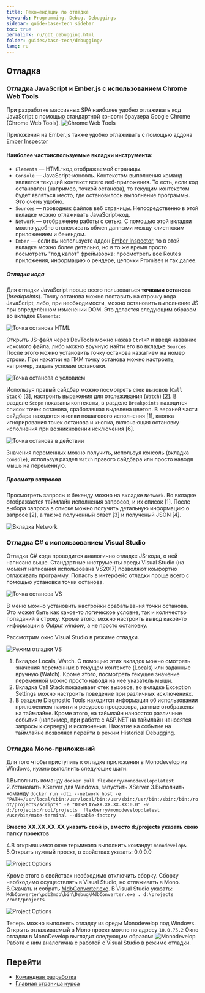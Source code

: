 ```yaml
---
title: Рекомендации по отладке
keywords: Programming, Debug, Debuggings
sidebar: guide-base-tech_sidebar
toc: true
permalink: ru/gbt_debugging.html
folder: guides/base-tech/debugging/
lang: ru
---
```




## Отладка

### Отладка JavaScript и Ember.js с использованием Chrome Web Tools
При разработке массивных SPA наиболее удобно отлаживать код JavaScript с помощью стандартной консоли браузера Google Chrome (Chrome Web Tools).
![Chrome Web Tools](../../../../images/pages/guides/base-technologies/debugging/chrome-web-tools.png)

Приложения на Ember.js также удобно отлаживать с помощью аддона [Ember Inspector](https://chrome.google.com/webstore/detail/ember-inspector/bmdblncegkenkacieihfhpjfppoconhi)

#### Наиболее частоиспользуемые вкладки инструмента:
* `Elements` — HTML-код отображаемой страницы. 
* `Console` — JavaScript-консоль. Контекстом выполнения команд является текущий контекст всего веб-приложения. То есть, если код остановлен (например, точкой останова), то текущим контекстом будет являться место, где остановилось выполнение программы. Это очень удобно.
* `Sources` — проводник файлов веб страницы. Непосредственно в этой вкладке можно отлаживать JavaScript-код.
* `Network` — отображение работы с сетью. С помощью этой вкладки можно удобно отслеживать обмен данными между клиентским приложением и бекендом.
* `Ember` — если вы используете аддон [Ember Inspector](https://chrome.google.com/webstore/detail/ember-inspector/bmdblncegkenkacieihfhpjfppoconhi), то в этой вкладке можно более детально, но в то же время просто посмотреть "под капот" фреймворка: просмотреть все Routes приложения, информацию о рендере, цепочки Promises и так далее.

##### Отладка кода
Для отладки JavaScript проще всего пользоваться **точками останова** (_breakpoints_). Точку останова можно поставить на строчку кода JavaScript, либо, при необходимости, можно остановить выполнение JS при определённом изменении DOM. Это делается следующим образом во вкладке `Elements`:

![Точка останова HTML](../../../../images/pages/guides/base-technologies/debugging/html-stop.png)

Открыть JS-файл через DevTools можно нажав `Ctrl+P` и введя название искомого файла, либо можно вручную найти его во вкладке `Sources`. После этого можно установить точку останова нажатием на номер строки. При нажатии на ПКМ точку останова можно настроить, например, задать условие остановки.

![Точка останова с условием](../../../../images/pages/guides/base-technologies/debugging/edit-breakpoint.png)

Используя правый сайдбар можно посмотреть стек вызовов (`Call Stack`) [3], настроить выражения для отслеживания (`Watch`) [2]. В разделе `Scope` показаны контексты, в разделе `Breakpoints` находится список точек останова, сработавшая выделена цветоп. В верхней части сайдбара находятся кнопки пошагового исполнения [1], кнопка игнорирования точек останова и кнопка, включающая остановку исполнения при возникновении исключения [6].

![Точка останова в действии](../../../../images/pages/guides/base-technologies/debugging/breakpoint.png)

Значения переменных можно получить, используя консоль (вкладка `Console`), используя раздел `Watch` правого сайдбара или просто наводя мышь на переменную.

##### Просмотр запросов

Просмотреть запросы к бекенду можно на вкладке `Network`. Во вкладке отображается таймлайн исполнения запросов, и их список [1]. После выбора запроса в списке можно получить детальную информацию о запросе [2], а так же полученный ответ [3] и полученый JSON [4].

![Вкладка Network](../../../../images/pages/guides/base-technologies/debugging/network.png)



### Отладка C# с использованием Visual Studio

Отладка C# кода проводится аналогично отладке JS-кода, о ней написано выше.
Стандартные инструменты среды Visual Studio (на момент написания использована VS2017) позволяют комфортно отлаживать программу. Попасть в интерфейс отладки проще всего с помощью установки точки останова.

![Точка останова VS](../../../../images/pages/guides/base-technologies/debugging/c-sh-breakpoint.png)

В меню можно установить настройки срабатывания точки останова. Это может быть как какое-то логическое условие, так и количество попаданий в строку. Кроме этого, можно настроить вывод какой-то информации в *Output window*, а не просто остановку.

Рассмотрим окно Visual Studio в режиме отладки.

![Режим отладки VS](../../../../images/pages/guides/base-technologies/debugging/vs-window.png)

1. Вкладки Locals, Watch. С помощью этих вкладок можно смотреть значения переменных в текущем контексте (Locals) или заданные вручную (Watch). Кроме этого, посмотреть текущее значение переменной можно просто наводя на неё указатель мыши.
2. Вкладка Call Stack показывает стек вызовов, во вкладке Exception Settings можно настроить поведение при различных исключениях.
3. В разделе Diagnostic Tools находится информация об использовании приложением памяти и ресурсов процессора, данные отображены на таймлайне. Кроме этого, на таймлайн наносятся различные события (например, при работе с ASP.NET на таймлайн наносятся запросы к серверу) и исключения. Нажатие на событие на таймлайне позволяет перейти в режим Historical Debugging.

### Отладка Mono-приложений

Для того чтобы приступить к отладке приложения в  Monodevelop из Windows, нужно выполнить следующие шаги:

1.Выполнить команду `docker pull flexberry/monodevelop:latest`
2.Установить XServer для Windows, запустить XServer
3.Выполнить команду
`docker run -dti --network host -e "PATH=/usr/local/sbin:/usr/local/bin:/usr/sbin:/usr/bin:/sbin:/bin:/root/projects/scripts" -e "DISPLAY=XX.XX.XX.XX:0.0" -v d:/projects:/root/projects  flexberry/monodevelop:latest /usr/bin/mate-terminal --disable-factory`

**Вместо XX.XX.XX.XX указать свой ip, вместо d:/projects указать свою папку проектов**

4.В открывшимся окне терминала выполнить команду:
`monodevelop&`
5.Открыть нужный проект, в свойствах указать:
0.0.0.0

![Project Options](../../../../images/pages/guides/base-technologies/debugging/xsp-web.png)

Кроме этого в свойствах необходимо отключить сборку. Сборку необходимо осуществлять в Visual Studio, но отлаживать в Mono.
6.Скачать и собрать [MdbConverter.exe](https://github.com/akosinsky/MdbConverter).
В Visual Studio указать:
`MdbConverter\pdb2mdb\bin\Debug\MdbConverter.exe . d:\projects /root/projects`

![Project Options](../../../../images/pages/guides/base-technologies/debugging/vs-settings.png)

Теперь можно выполнять отладку из среды Monodevelop под Windows. Открыть отлаживаемый в Mono проект можно по адресу `10.0.75.2`
Окно отладки в MonoDevelop выглядит следующим образом:
![Monodevelop](../../../../images/pages/guides/base-technologies/debugging/monodevelop.png)
Работа с ним аналогична с работой с Visual Studio в режиме отладки.
## Перейти

* [Командная разработка](gbt_team-management.html)
* [Главная страница курса](gbt_landing-page.html)